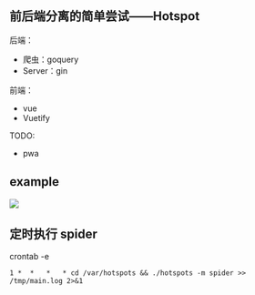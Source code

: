 ## 前后端分离的简单尝试——Hotspot

后端：

- 爬虫：goquery
- Server：gin

前端：

- vue
- Vuetify

TODO:

- pwa

## example

![](http://7xi3ed.com1.z0.glb.clouddn.com/5b6bf2cd8a1326775f17381a424bfca6.png)

## 定时执行 spider

crontab -e

```
1 *  *   *   * cd /var/hotspots && ./hotspots -m spider >> /tmp/main.log 2>&1
```